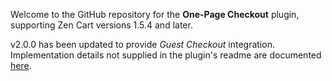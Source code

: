 Welcome to the GitHub repository for the **One-Page Checkout** plugin, supporting Zen Cart versions 1.5.4 and later.

v2.0.0 has been updated to provide *Guest Checkout* integration. Implementation details not supplied in the plugin's readme are documented [here](docs/one_page_checkout/developer/readme.md).
